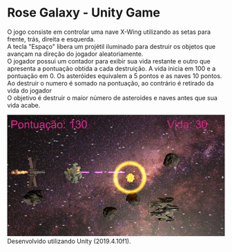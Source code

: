 # Rose Galaxy - Unity Game

O jogo consiste em controlar uma nave X-Wing utilizando as setas para frente, trás, direita e esquerda.<br>
A tecla "Espaço" libera um projétil iluminado para destruir os objetos que avançam na direção do jogador aleatoriamente.<br>
O jogador possui um contador para exibir sua vida restante e outro que apresenta a pontuação obtida a cada destruição. A vida inicia em 100 e a pontuação em 0. Os asteróides equivalem a 5 pontos e as naves 10 pontos. Ao destruir o numero é somado na pontuação, ao contrário é retirado da vida do jogador<br>
O objetivo é destruir o maior número de asteroides e naves antes que sua vida acabe.<br>

![Img](https://github.com/acavaglieri/Game---Rose-Galaxy---Unity/blob/main/RoseGalaxy.png)<br>
Desenvolvido utilizando Unity (2019.4.10f1).<br>
